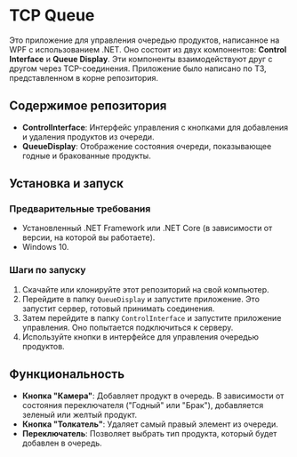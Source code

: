 # TCP Queue

Это приложение для управления очередью продуктов, написанное на WPF с использованием .NET. Оно состоит из двух компонентов: **Control Interface** и **Queue Display**. Эти компоненты взаимодействуют друг с другом через TCP-соединения. Приложение было написано по ТЗ, представленном в корне репозитория.

## Содержимое репозитория

- **ControlInterface**: Интерфейс управления с кнопками для добавления и удаления продуктов из очереди.
- **QueueDisplay**: Отображение состояния очереди, показывающее годные и бракованные продукты.

## Установка и запуск

### Предварительные требования

- Установленный .NET Framework или .NET Core (в зависимости от версии, на которой вы работаете).
- Windows 10.

### Шаги по запуску

1. Скачайте или клонируйте этот репозиторий на свой компьютер.
2. Перейдите в папку `QueueDisplay` и запустите приложение. Это запустит сервер, готовый принимать соединения.
3. Затем перейдите в папку `ControlInterface` и запустите приложение управления. Оно попытается подключиться к серверу.
4. Используйте кнопки в интерфейсе для управления очередью продуктов.

## Функциональность

- **Кнопка "Камера"**: Добавляет продукт в очередь. В зависимости от состояния переключателя ("Годный" или "Брак"), добавляется зеленый или желтый продукт.
- **Кнопка "Толкатель"**: Удаляет самый правый элемент из очереди.
- **Переключатель**: Позволяет выбрать тип продукта, который будет добавлен в очередь.
